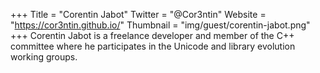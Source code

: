 +++
Title = "Corentin Jabot"
Twitter = "@Cor3ntin"
Website = "https://cor3ntin.github.io/"
Thumbnail = "img/guest/corentin-jabot.png"
+++
Corentin Jabot is a freelance developer and member of the C++ committee where he participates in the Unicode and library evolution working groups.